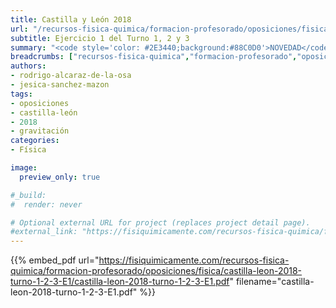 ```yaml
---
title: Castilla y León 2018
url: "/recursos-fisica-quimica/formacion-profesorado/oposiciones/fisica/castilla-leon-2018-turno-1-2-3-E1"
subtitle: Ejercicio 1 del Turno 1, 2 y 3
summary: "<code style='color: #2E3440;background:#88C0D0'>NOVEDAD</code> <br> Ejercicio 1 del Turno 1, 2 y 3."
breadcrumbs: ["recursos-fisica-quimica","formacion-profesorado","oposiciones","fisica"]
authors:
- rodrigo-alcaraz-de-la-osa
- jesica-sanchez-mazon
tags:
- oposiciones
- castilla-león
- 2018
- gravitación
categories:
- Física

image:
  preview_only: true

#_build:
#  render: never

# Optional external URL for project (replaces project detail page).
#external_link: "https://fisiquimicamente.com/recursos-fisica-quimica/formacion-profesorado/oposiciones/fisica/castilla-leon-2018-turno-1-2-3-e3/castilla-leon-2018-turno-1-2-3-e3.pdf"
---
```


{{% embed_pdf url="https://fisiquimicamente.com/recursos-fisica-quimica/formacion-profesorado/oposiciones/fisica/castilla-leon-2018-turno-1-2-3-E1/castilla-leon-2018-turno-1-2-3-E1.pdf" filename="castilla-leon-2018-turno-1-2-3-E1.pdf" %}}